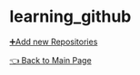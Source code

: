 # learning_github

[➕Add new Repositories](https://github.com/rahulsdas/learning_github/blob/main/Add%20new%20Repositories.md)
  
  
[👈 Back to Main Page](https://github.com/rahulsdas/learning_github/blob/main/README.md)